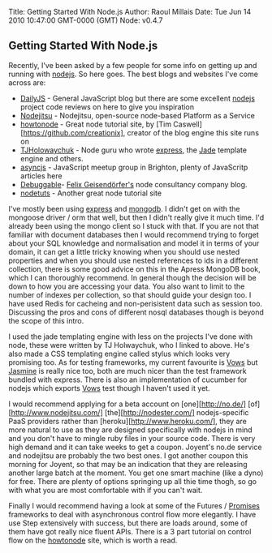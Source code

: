 Title: Getting Started With Node.js
Author: Raoul Millais
Date: Tue Jun 14 2010 10:47:00 GMT-0000 (GMT)
Node: v0.4.7

## Getting Started With Node.js

Recently, I've been asked by a few people for some info on getting up and running with [nodejs][].  So here goes.   The best blogs and websites I've come across are:

* [DailyJS][] - General JavaScript blog but there are some excellent [nodejs][] project code reviews on here to give you inspiration
* [Nodejitsu][] - Nodejitsu, open-source node-based Platform as a Service
* [howtonode][] - Great node tutorial site, by [Tim Caswell][https://github.com/creationix], creator of the blog engine this site runs on
* [TJHolowaychuk][] - Node guru who wrote [express][], the [Jade][] template engine and others.
* [asyncjs][] - JavaScript meetup group in Brighton, plenty of JavaScritp articles here
* [Debuggable][]- [Felix Geisendörfer's][] node consultancy company blog.
* [nodetuts][] - Another great node tutorial site

I've mostly been using [express][] and [mongodb][].  I didn't get on with the mongoose driver / orm that well, but then I didn't really give it much time.  I'd already been using the mongo client so I stuck with that.  If you are not that familiar with document databases then I would recommend trying to forget about your SQL knowledge and normalisation and model it in terms of your domain, it can get a little tricky knowing when you should use nested properties and when you should use nested references to ids in a different collection, there is some good advice on this in the Apress MongoDB book, which I can thoroughly recommend.  In general though the decision will be down to how you are accessing your data.  You also want to limit to the number of indexes per collection, so that should guide your design too.  I have used Redis for cacheing and non-perisistent data such as session too.  Discussing the pros and cons of different nosql databases though is beyond the scope of this intro.

I used the jade templating engine with less on the projects I've done with node, these were written by TJ Holwaychuk, who I linked to above.  He's also made a CSS templating engine called stylus which looks very promising too.  As for testing frameworks, my current favourite is [Vows][] but [Jasmine][] is really nice too, both are much nicer than the test framework bundled with express.  There is also an implementation of cucumber for nodejs which exports [Vows][] test though I haven't used it yet.

I would recommend applying for a beta account on [one][http://no.de/] [of][http://www.nodejitsu.com/] [the][http://nodester.com/] nodejs-specific PaaS providers rather than [heroku][http://www.heroku.com/], they are more natural to use as they are designed specifically with nodejs in mind and you don't have to mingle ruby files in your source code.  There is very high demand and it can take weeks to get a coupon.  Joyent's no.de service and nodejitsu are probably the two best ones.  I got another coupon this morning for Joyent, so that may be an indication that they are releasing another large batch at the moment.  You get one smart machine (like a dyno) for free.  There are plenty of options springing up all thie time thogh, so go with what you are most comfortable with if you can't wait.

Finally I would recommend having a look at some of the Futures / [Promises][] frameworks to deal with asynchronous control flow more elegantly.  I have use Step extensively with success, but there are loads around, some of them have got really nice fluent APIs.  There is a 3 part tutorial on control flow on the [howtonode][] site, which is worth a read.

[express]: http://expressjs.com/
[Vows]: http://vowsjs.org/
[nodejs]: http://nodejs.org/
[mongodb]: http://www.mongodb.org/
[DailyJS]: http://www.dailyjs.com/
[Nodejitsu]: http://blog.nodejitsu.com/
[asyncjs]: http://asyncjs.com/
[Debuggable]: http://www.debuggable.com/blog
[TJHolowaychuk]: http://tjholowaychuk.com/ 
[Jade]: http://jade-lang.com/
[Jasmine]: http://pivotal.github.com/jasmine/
[Felix Geisendörfer's]: http://www.debuggable.com/felix/
[Promises]: http://en.wikipedia.org/wiki/Promise_%28programming%29
[howtonode]: http://www.howtonode.org/
[nodetuts]: http://nodetuts.com/

